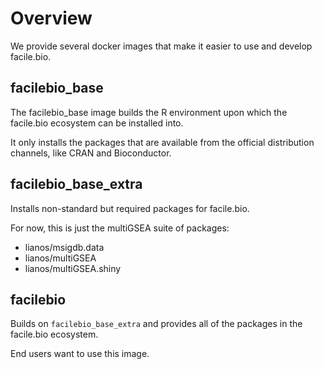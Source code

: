 # Overview

We provide several docker images that make it easier to use and develop
facile.bio.

## facilebio_base

The facilebio_base image builds the R environment upon which the facile.bio
ecosystem can be installed into.

It only installs the packages that are available from the official distribution
channels, like CRAN and Bioconductor.

## facilebio_base_extra

Installs non-standard but required packages for facile.bio.

For now, this is just the multiGSEA suite of packages:

* lianos/msigdb.data
* lianos/multiGSEA
* lianos/multiGSEA.shiny

## facilebio

Builds on `facilebio_base_extra` and provides all of the packages in the
facile.bio ecosystem.

End users want to use this image.
